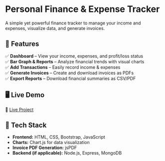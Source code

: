 # Personal Finance & Expense Tracker

A simple yet powerful finance tracker to manage your income and expenses, visualize data, and generate invoices.

## 🚀 Features
✅ **Dashboard** – View your income, expenses, and profit/loss status  
✅ **Bar Graph & Reports** – Analyze financial trends with visual charts  
✅ **Add Transactions** – Easily record income & expenses  
✅ **Generate Invoices** – Create and download invoices as PDFs  
✅ **Export Reports** – Download financial summaries as CSV/PDF  

## 🖥️ Live Demo
🔗 [Live Project](https://your-live-demo-link.com) 


## 🔧 Tech Stack
- **Frontend:** HTML, CSS, Bootstrap, JavaScript  
- **Charts:** Chart.js for data visualization  
- **Invoice PDF Generation:** jsPDF  
- **Backend (if applicable):** Node.js, Express, MongoDB  


